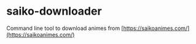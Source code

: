 # saiko-downloader

Command line tool to download animes from [https://saikoanimes.com/](https://saikoanimes.com/)

